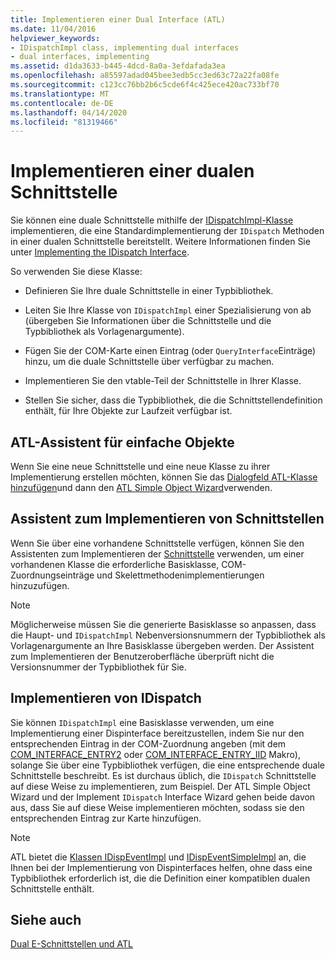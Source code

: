 ```yaml
---
title: Implementieren einer Dual Interface (ATL)
ms.date: 11/04/2016
helpviewer_keywords:
- IDispatchImpl class, implementing dual interfaces
- dual interfaces, implementing
ms.assetid: d1da3633-b445-4dcd-8a0a-3efdafada3ea
ms.openlocfilehash: a85597adad045bee3edb5cc3ed63c72a22fa08fe
ms.sourcegitcommit: c123cc76bb2b6c5cde6f4c425ece420ac733bf70
ms.translationtype: MT
ms.contentlocale: de-DE
ms.lasthandoff: 04/14/2020
ms.locfileid: "81319466"
---
```

# <a name="implementing-a-dual-interface"></a>Implementieren einer dualen Schnittstelle

Sie können eine duale Schnittstelle mithilfe der [IDispatchImpl-Klasse](../atl/reference/idispatchimpl-class.md) implementieren, die eine Standardimplementierung der `IDispatch` Methoden in einer dualen Schnittstelle bereitstellt. Weitere Informationen finden Sie unter [Implementing the IDispatch Interface](/previous-versions/windows/desktop/automat/implementing-the-idispatch-interface).

So verwenden Sie diese Klasse:

- Definieren Sie Ihre duale Schnittstelle in einer Typbibliothek.

- Leiten Sie Ihre Klasse von `IDispatchImpl` einer Spezialisierung von ab (übergeben Sie Informationen über die Schnittstelle und die Typbibliothek als Vorlagenargumente).

- Fügen Sie der COM-Karte einen Eintrag (oder `QueryInterface`Einträge) hinzu, um die duale Schnittstelle über verfügbar zu machen.

- Implementieren Sie den vtable-Teil der Schnittstelle in Ihrer Klasse.

- Stellen Sie sicher, dass die Typbibliothek, die die Schnittstellendefinition enthält, für Ihre Objekte zur Laufzeit verfügbar ist.

## <a name="atl-simple-object-wizard"></a>ATL-Assistent für einfache Objekte

Wenn Sie eine neue Schnittstelle und eine neue Klasse zu ihrer Implementierung erstellen möchten, können Sie das [Dialogfeld ATL-Klasse hinzufügen](../ide/add-class-dialog-box.md)und dann den [ATL Simple Object Wizard](../atl/reference/atl-simple-object-wizard.md)verwenden.

## <a name="implement-interface-wizard"></a>Assistent zum Implementieren von Schnittstellen

Wenn Sie über eine vorhandene Schnittstelle verfügen, können Sie den Assistenten zum Implementieren der [Schnittstelle](../atl/reference/adding-a-new-interface-in-an-atl-project.md) verwenden, um einer vorhandenen Klasse die erforderliche Basisklasse, COM-Zuordnungseinträge und Skelettmethodenimplementierungen hinzuzufügen.

> [!NOTE]
> Möglicherweise müssen Sie die generierte Basisklasse so anpassen, dass die Haupt- und `IDispatchImpl` Nebenversionsnummern der Typbibliothek als Vorlagenargumente an Ihre Basisklasse übergeben werden. Der Assistent zum Implementieren der Benutzeroberfläche überprüft nicht die Versionsnummer der Typbibliothek für Sie.

## <a name="implementing-idispatch"></a>Implementieren von IDispatch

Sie können `IDispatchImpl` eine Basisklasse verwenden, um eine Implementierung einer Dispinterface bereitzustellen, indem Sie nur den entsprechenden Eintrag in der COM-Zuordnung angeben (mit dem [COM_INTERFACE_ENTRY2](reference/com-interface-entry-macros.md#com_interface_entry2) oder [COM_INTERFACE_ENTRY_IID](reference/com-interface-entry-macros.md#com_interface_entry_iid) Makro), solange Sie über eine Typbibliothek verfügen, die eine entsprechende duale Schnittstelle beschreibt. Es ist durchaus üblich, die `IDispatch` Schnittstelle auf diese Weise zu implementieren, zum Beispiel. Der ATL Simple Object Wizard und der Implement `IDispatch` Interface Wizard gehen beide davon aus, dass Sie auf diese Weise implementieren möchten, sodass sie den entsprechenden Eintrag zur Karte hinzufügen.

> [!NOTE]
> ATL bietet die [Klassen IDispEventImpl](../atl/reference/idispeventimpl-class.md) und [IDispEventSimpleImpl](../atl/reference/idispeventsimpleimpl-class.md) an, die Ihnen bei der Implementierung von Dispinterfaces helfen, ohne dass eine Typbibliothek erforderlich ist, die die Definition einer kompatiblen dualen Schnittstelle enthält.

## <a name="see-also"></a>Siehe auch

[Dual E-Schnittstellen und ATL](../atl/dual-interfaces-and-atl.md)
